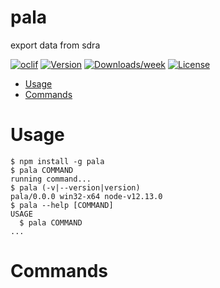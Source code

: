 pala
====

export data from sdra

[![oclif](https://img.shields.io/badge/cli-oclif-brightgreen.svg)](https://oclif.io)
[![Version](https://img.shields.io/npm/v/pala.svg)](https://npmjs.org/package/pala)
[![Downloads/week](https://img.shields.io/npm/dw/pala.svg)](https://npmjs.org/package/pala)
[![License](https://img.shields.io/npm/l/pala.svg)](https://github.com/practice/pala/blob/master/package.json)

<!-- toc -->
* [Usage](#usage)
* [Commands](#commands)
<!-- tocstop -->
# Usage
<!-- usage -->
```sh-session
$ npm install -g pala
$ pala COMMAND
running command...
$ pala (-v|--version|version)
pala/0.0.0 win32-x64 node-v12.13.0
$ pala --help [COMMAND]
USAGE
  $ pala COMMAND
...
```
<!-- usagestop -->
# Commands
<!-- commands -->

<!-- commandsstop -->
